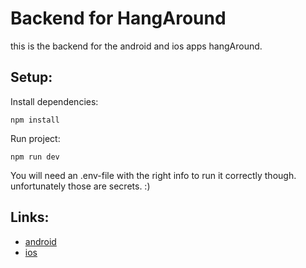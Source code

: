 # Backend for HangAround

this is the backend for the android and ios apps hangAround.

## Setup:

Install dependencies:
```
npm install
```

Run project:
```
npm run dev
```

You will need an .env-file with the right info to run it correctly though. unfortunately those are secrets. :)

## Links:

- [android](https://github.com/Jef-Malfliet/HangAround)
- [ios](https://github.com/Jef-Malfliet/HangAroundIOS)
